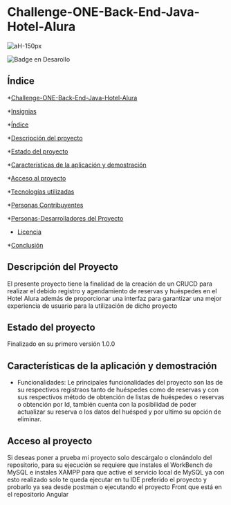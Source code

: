 # Challenge-ONE-Back-End-Java-Hotel-Alura
![aH-150px](https://github.com/aristobulo99/Challenge-ONE-Back-End-Java/assets/64171570/ab089471-a586-499b-974f-854a30118fd0)

 ![Badge en Desarollo](https://img.shields.io/badge/STATUS-%20FINALIZADOv1.0.0-green)

 ## Índice

*[Challenge-ONE-Back-End-Java-Hotel-Alura](#Challenge-ONE-Back-End-Java-Hotel-Alura)

*[Insignias](#insignias)

*[Índice](#Indice)

*[Descripción del proyecto](#descripción-del-proyecto)

*[Estado del proyecto](#Estado-del-proyecto)

*[Características de la aplicación y demostración](#Características-de-la-aplicación-y-demostración)

*[Acceso al proyecto](#acceso-proyecto)

*[Tecnologías utilizadas](#tecnologías-utilizadas)

*[Personas Contribuyentes](#personas-contribuyentes)

*[Personas-Desarrolladores del Proyecto](#personas-desarrolladores)

* [Licencia](#licencia)

*[Conclusión](#conclusión)

## Descripción del Proyecto
El presente proyecto tiene la finalidad de la creación de un CRUCD para realizar el debido registro y agendamiento  de reservas y huéspedes en el Hotel Alura además de proporcionar una interfaz para garantizar una mejor experiencia de usuario para la utilización de dicho proyecto

## Estado del proyecto
Finalizado en su primero versión 1.0.0

## Características de la aplicación y demostración
* Funcionalidades: 
Le principales funcionalidades del proyecto son las de su respectivos registraos tanto de huéspedes como de reservas y con sus respectivos método de obtención de listas de huéspedes o reservas o obtención por Id, también cuenta con la posibilidad de poder actualizar su reserva o los datos del huésped y por ultimo su opción de eliminar.

## Acceso al proyecto
Si deseas poner a prueba mi proyecto solo descárgalo o clonándolo  del repositorio, para su ejecución se requiere que instales el WorkBench de MySQL e instales XAMPP para que active el servicio local de MySQL ya con esto realizado solo te queda ejecutar en tu IDE preferido el proyecto y probarlo ya sea desde postman o ejecutando el proyecto Front que está en el repositorio Angular



